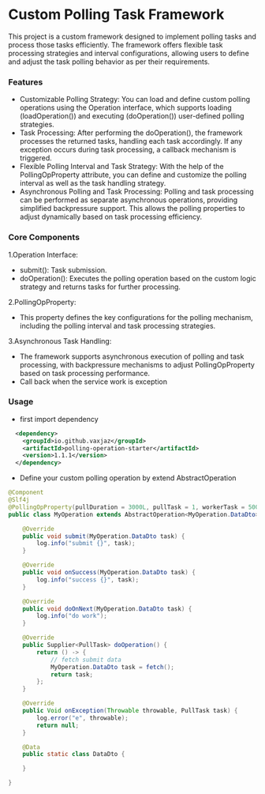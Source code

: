 # Custom Polling Task Framework
This project is a custom framework designed to implement polling tasks and process those tasks efficiently. The framework offers flexible task processing strategies and interval configurations, allowing users to define and adjust the task polling behavior as per their requirements.

### Features
* Customizable Polling Strategy: You can load and define custom polling operations using the Operation interface, which supports loading (loadOperation()) and executing (doOperation()) user-defined polling strategies.
* Task Processing: After performing the doOperation(), the framework processes the returned tasks, handling each task accordingly. If any exception occurs during task processing, a callback mechanism is triggered.
* Flexible Polling Interval and Task Strategy: With the help of the PollingOpProperty attribute, you can define and customize the polling interval as well as the task handling strategy.
* Asynchronous Polling and Task Processing: Polling and task processing can be performed as separate asynchronous operations, providing simplified backpressure support. This allows the polling properties to adjust dynamically based on task processing efficiency.
### Core Components
1.Operation Interface:

* submit(): Task submission.
* doOperation(): Executes the polling operation based on the custom logic strategy and returns tasks for further processing.

2.PollingOpProperty:
* This property defines the key configurations for the polling mechanism, including the polling interval and task processing strategies.

3.Asynchronous Task Handling:
* The framework supports asynchronous execution of polling and task processing, with backpressure mechanisms to adjust PollingOpProperty based on task processing performance.
* Call back when the service work is exception

### Usage
* first import dependency
```xml
  <dependency>
    <groupId>io.github.vaxjaz</groupId>
    <artifactId>polling-operation-starter</artifactId>
    <version>1.1.1</version>
  </dependency>
```
* Define your custom polling operation by extend AbstractOperation
```java
@Component
@Slf4j
@PollingOpProperty(pullDuration = 3000L, pullTask = 1, workerTask = 500, strategy = PollingStrategyEnum.FIXED_THEN_IMMEDIATELY)
public class MyOperation extends AbstractOperation<MyOperation.DataDto> {

    @Override
    public void submit(MyOperation.DataDto task) {
        log.info("submit {}", task);
    }

    @Override
    public void onSuccess(MyOperation.DataDto task) {
        log.info("success {}", task);
    }

    @Override
    public void doOnNext(MyOperation.DataDto task) {
        log.info("do work");
    }

    @Override
    public Supplier<PullTask> doOperation() {
        return () -> {
            // fetch submit data
            MyOperation.DataDto task = fetch(); 
            return task;
        };
    }

    @Override
    public Void onException(Throwable throwable, PullTask task) {
        log.error("e", throwable);
        return null;
    }

    @Data
    public static class DataDto {

    }

}

```
